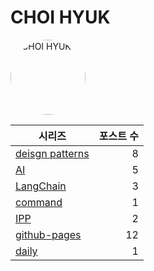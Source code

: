 # CHOI HYUK

<img src="https://velog.velcdn.com/images/choi-hyk/profile/5800b0e9-9717-4248-9fe1-fa1bd8308def/image.png" alt="CHOI HYUK" style="width:120px;height:120px;border-radius:50%;object-fit:cover;" />

| 시리즈 | 포스트 수 |
|---|---:|
| [deisgn patterns](./deisgn%20patterns/) | 8 |
| [AI](./AI/) | 5 |
| [LangChain](./LangChain/) | 3 |
| [command](./command/) | 1 |
| [IPP](./IPP/) | 2 |
| [github-pages](./github-pages/) | 12 |
| [daily](./daily/) | 1 |

